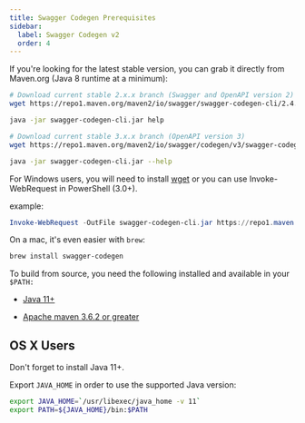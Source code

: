 ```yaml
---
title: Swagger Codegen Prerequisites
sidebar:
  label: Swagger Codegen v2
  order: 4
---
```



If you're looking for the latest stable version, you can grab it directly from Maven.org (Java 8 runtime at a minimum):

```sh
# Download current stable 2.x.x branch (Swagger and OpenAPI version 2)
wget https://repo1.maven.org/maven2/io/swagger/swagger-codegen-cli/2.4.44/swagger-codegen-cli-2.4.44.jar -O swagger-codegen-cli.jar

java -jar swagger-codegen-cli.jar help

# Download current stable 3.x.x branch (OpenAPI version 3)
wget https://repo1.maven.org/maven2/io/swagger/codegen/v3/swagger-codegen-cli/3.0.65/swagger-codegen-cli-3.0.65.jar -O swagger-codegen-cli.jar

java -jar swagger-codegen-cli.jar --help
```

For Windows users, you will need to install [wget](http://gnuwin32.sourceforge.net/packages/wget.htm) or you can use Invoke-WebRequest in PowerShell (3.0+).

example:

```powershell
Invoke-WebRequest -OutFile swagger-codegen-cli.jar https://repo1.maven.org/maven2/io/swagger/swagger-codegen-cli/2.4.44/swagger-codegen-cli-2.4.44.jar
```

On a mac, it's even easier with `brew`:

```sh
brew install swagger-codegen
```

To build from source, you need the following installed and available in your `$PATH:`

- [Java 11+](http://java.oracle.com)

- [Apache maven 3.6.2 or greater](http://maven.apache.org/)

## OS X Users

Don't forget to install Java 11+.

Export `JAVA_HOME` in order to use the supported Java version:

```sh
export JAVA_HOME=`/usr/libexec/java_home -v 11`
export PATH=${JAVA_HOME}/bin:$PATH
```